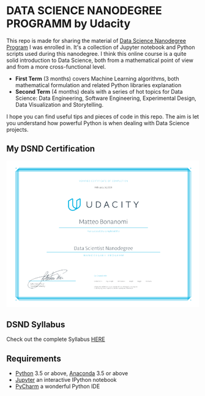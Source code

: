 # DATA SCIENCE NANODEGREE PROGRAMM by Udacity

This repo is made for sharing the material of [Data Science Nanodegree Program](https://eu.udacity.com/course/data-scientist-nanodegree--nd025) I was enrolled in.
It's a collection of Jupyter notebook and Python scripts used during this nanodegree. I think this online course is a quite solid introduction to Data Science, both from a mathematical point of view and from a more cross-functional level.
* **First Term** (3 months) covers Machine Learning algorithms, both mathematical formulation and related Python libraries explanation
* **Second Term** (4 months) deals with a series of hot topics for Data Science: Data Engineering, Software Engineering, Experimental Design, Data Visualization and Storytelling. 

I hope you can find useful tips and pieces of code in this repo. The aim is let you understand how powerful Python is when dealing with Data Science projects.

## My DSND Certification

![dsnd certification](https://github.com/matteobonanomi/dsnd/blob/master/dsnd.PNG)

## DSND Syllabus

Check out the complete Syllabus [HERE](https://github.com/matteobonanomi/dsnd/blob/master/Syllabus.pdf)

## Requirements

* [Python](https://www.python.org/) 3.5 or above, [Anaconda](https://www.anaconda.com/) 3.5 or above
* [Jupyter](https://jupyter.org/) an interactive IPython notebook
* [PyCharm](https://www.jetbrains.com/pycharm/) a wonderful Python IDE